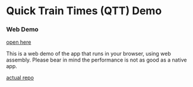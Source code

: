 # Quick Train Times (QTT) Demo

### Web Demo

[open here](ic1149.github.io/qtt-demo/index.html)

This is a web demo of the app that runs in your browser, using web assembly.
Please bear in mind the performance is not as good as a native app.

[actual repo](https://github.com/ic1149/quicktraintimes)
